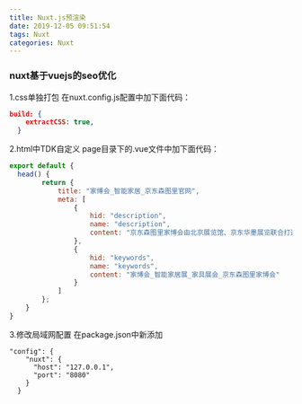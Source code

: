 ```yaml
---
title: Nuxt.js预渲染
date: 2019-12-05 09:51:54
tags: Nuxt
categories: Nuxt
---
```


### nuxt基于vuejs的seo优化

1.css单独打包
在nuxt.config.js配置中加下面代码：
```json
build: {
    extractCSS: true,
  }
```

2.html中TDK自定义
page目录下的.vue文件中加下面代码：
```js
export default {
  head() {
		return {
			title: "家博会_智能家居_京东森图里官网",
			meta: [
				{
					hid: "description",
					name: "description",
					content: "京东森图里家博会由北京展览馆、京东华墨展览联合打造的时尚、智能、科技、现代的家居消费类展会，采用线上线下"
				},
				{
					hid: "keywords",
					name: "keywords",
					content: "家博会_智能家居展_家具展会_京东森图里家博会"
				}
			]
		};
	}
}

```

3.修改局域网配置
在package.json中新添加
```
"config": {
    "nuxt": {
      "host": "127.0.0.1",
      "port": "8080"
    }
  }
```